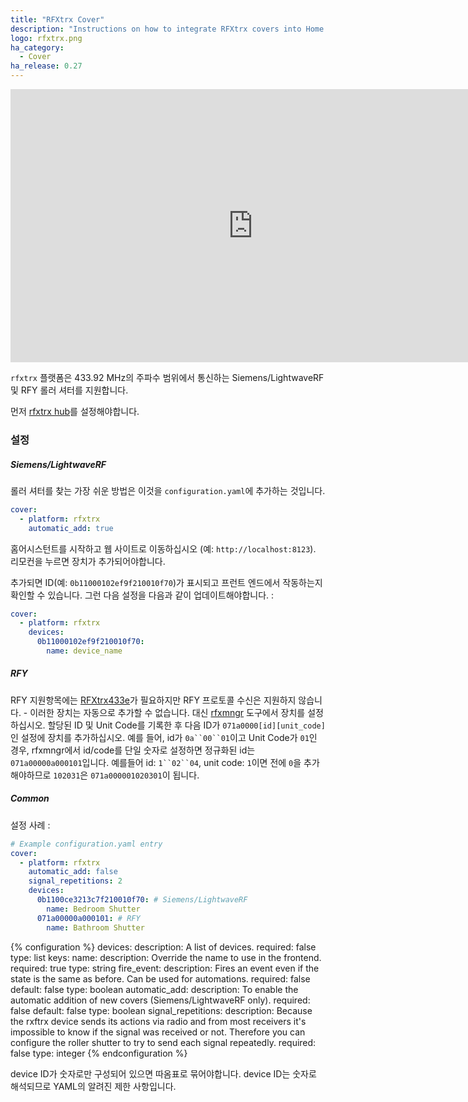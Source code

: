 ```yaml
---
title: "RFXtrx Cover"
description: "Instructions on how to integrate RFXtrx covers into Home Assistant."
logo: rfxtrx.png
ha_category:
  - Cover
ha_release: 0.27
---
```


<div class='videoWrapper'>
<iframe width="776" height="437" src="https://www.youtube.com/embed/37P9VTqE9Qk" frameborder="0" allow="accelerometer; autoplay; encrypted-media; gyroscope; picture-in-picture" allowfullscreen></iframe>
</div>

`rfxtrx` 플랫폼은 433.92 MHz의 주파수 범위에서 통신하는 Siemens/LightwaveRF 및 RFY 롤러 셔터를 지원합니다.

먼저 [rfxtrx hub](/integrations/rfxtrx/)를 설정해야합니다.

### 설정

##### Siemens/LightwaveRF

롤러 셔터를 찾는 가장 쉬운 방법은 이것을 `configuration.yaml`에 추가하는 것입니다.

```yaml
cover:
  - platform: rfxtrx
    automatic_add: true
```

홈어시스턴트를 시작하고 웹 사이트로 이동하십시오 (예: `http://localhost:8123`). 리모컨을 누르면 장치가 추가되어야합니다.

추가되면 ID(예: `0b11000102ef9f210010f70`)가 표시되고 프런트 엔드에서 작동하는지 확인할 수 있습니다. 그런 다음 설정을 다음과 같이 업데이트해야합니다. : 

```yaml
cover:
  - platform: rfxtrx
    devices:
      0b11000102ef9f210010f70:
        name: device_name
```

##### RFY

RFY 지원항목에는 [RFXtrx433e](http://www.rfxcom.com/RFXtrx433E-USB-43392MHz-Transceiver/en)가 필요하지만 RFY 프로토콜 수신은 지원하지 않습니다. - 이러한 장치는 자동으로 추가할 수 없습니다. 대신 [rfxmngr](http://www.rfxcom.com/downloads.htm) 도구에서 장치를 설정하십시오. 할당된 ID 및 Unit Code를 기록한 후 다음 ID가 `071a0000[id][unit_code]`인 설정에 장치를 추가하십시오. 예를 들어, id가 `0a``00``01`이고 Unit Code가 `01`인 경우, rfxmngr에서 id/code를 단일 숫자로 설정하면 정규화된 id는 `071a00000a000101`입니다. 예를들어 id: `1``02``04`, unit code: `1`이면 전에 `0`을 추가해야하므로 `102031`은 `071a000001020301`이 됩니다.

##### Common

설정 사례 : 

```yaml
# Example configuration.yaml entry
cover:
  - platform: rfxtrx
    automatic_add: false
    signal_repetitions: 2
    devices:
      0b1100ce3213c7f210010f70: # Siemens/LightwaveRF
        name: Bedroom Shutter
      071a00000a000101: # RFY
        name: Bathroom Shutter
```

{% configuration %}
devices:
  description: A list of devices.
  required: false
  type: list
  keys:
    name:
      description: Override the name to use in the frontend.
      required: true
      type: string
    fire_event:
      description: Fires an event even if the state is the same as before. Can be used for automations.
      required: false
      default: false
      type: boolean
automatic_add:
  description: To enable the automatic addition of new covers (Siemens/LightwaveRF only).
  required: false
  default: false
  type: boolean
signal_repetitions:
  description: Because the rxftrx device sends its actions via radio and from most receivers it's impossible to know if the signal was received or not. Therefore you can configure the roller shutter to try to send each signal repeatedly.
  required: false
  type: integer
{% endconfiguration %}

<div class='note warning'>
device ID가 숫자로만 구성되어 있으면 따옴표로 묶어야합니다.
device ID는 숫자로 해석되므로 YAML의 알려진 제한 사항입니다.
</div>
